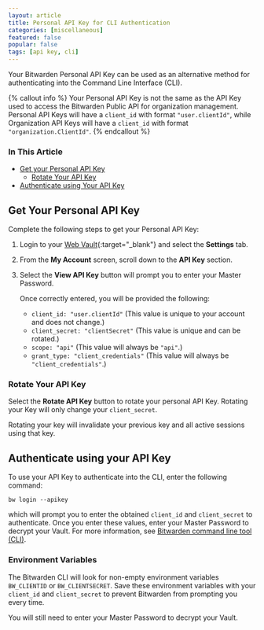 ```yaml
---
layout: article
title: Personal API Key for CLI Authentication
categories: [miscellaneous]
featured: false
popular: false
tags: [api key, cli]
---
```


Your Bitwarden Personal API Key can be used as an alternative method for authenticating into the Command Line Interface (CLI).

{% callout info %}
Your Personal API Key is not the same as the API Key used to access the Bitwarden Public API for organization management. Personal API Keys will have a `client_id` with format `"user.clientId"`, while Organization API Keys will have a `client_id` with format `"organization.ClientId"`.
{% endcallout %}

### In This Article
- [Get your Personal API Key](#get-your-personal-api-key)
  - [Rotate Your API Key](#rotate-your-api-key)
- [Authenticate using Your API Key](#authenticate-using-your-api-key)

## Get Your Personal API Key

Complete the following steps to get your Personal API Key:

1. Login to your [Web Vault](https://vault.bitwarden.com){:target="_blank"} and select the **Settings** tab.
2. From the **My Account** screen, scroll down to the **API Key** section.
3. Select the **View API Key** button will prompt you to enter your Master Password.

   Once correctly entered, you will be provided the following:
   - `client_id: "user.clientId"` (This value is unique to your account and does not change.)
   - `client_secret: "clientSecret"` (This value is unique and can be rotated.)
   - `scope: "api"` (This value will always be `"api"`.)
   - `grant_type: "client_credentials"` (This value will always be `"client_credentials"`.)

### Rotate Your API Key

Select the **Rotate API Key** button to rotate your personal API Key. Rotating your Key will only change your `client_secret`.

Rotating your key will invalidate your previous key and all active sessions using that key.

## Authenticate using your API Key

To use your API Key to authenticate into the CLI, enter the following command:
```
bw login --apikey
```
which will prompt you to enter the obtained `client_id` and  `client_secret` to authenticate. Once you enter these values, enter your Master Password to decrypt your Vault. For more information, see [Bitwarden command line tool (CLI)](https://bitwarden.com/help/article/cli/).

### Environment Variables

The Bitwarden CLI will look for non-empty environment variables `BW_CLIENTID` or `BW_CLIENTSECRET`. Save these environment variables with your `client_id` and `client_secret` to prevent Bitwarden from prompting you every time.

You will still need to enter your Master Password to decrypt your Vault.
